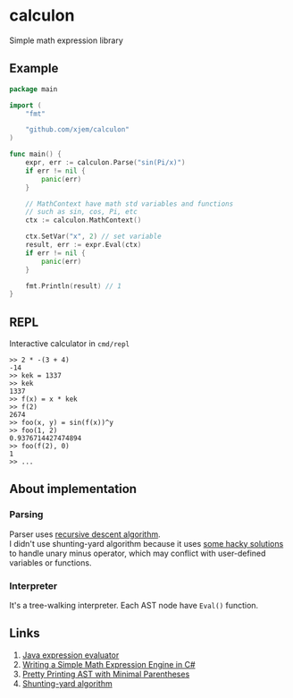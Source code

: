 # calculon

Simple math expression library

## Example

```go
package main

import (
	"fmt"

	"github.com/xjem/calculon"
)

func main() {
	expr, err := calculon.Parse("sin(Pi/x)")
	if err != nil {
		panic(err)
	}

	// MathContext have math std variables and functions
	// such as sin, cos, Pi, etc
	ctx := calculon.MathContext()

	ctx.SetVar("x", 2) // set variable
	result, err := expr.Eval(ctx)
	if err != nil {
		panic(err)
	}

	fmt.Println(result) // 1
}

```

## REPL

Interactive calculator in ```cmd/repl```

```
>> 2 * -(3 + 4)
-14
>> kek = 1337
>> kek
1337
>> f(x) = x * kek
>> f(2)
2674
>> foo(x, y) = sin(f(x))^y
>> foo(1, 2)
0.9376714427474894
>> foo(f(2), 0)
1
>> ...
```

## About implementation

### Parsing
Parser uses [recursive descent algorithm](https://en.wikipedia.org/wiki/Recursive_descent_parser).\
I didn't use shunting-yard algorithm because it uses [some hacky solutions](https://stackoverflow.com/a/17132657) to handle unary minus operator, which may conflict with user-defined variables or functions.

### Interpreter
It's a tree-walking interpreter.
Each AST node have ```Eval()``` function.

## Links
1. [Java expression evaluator](https://stackoverflow.com/a/26227947)
2. [Writing a Simple Math Expression Engine in C#](https://medium.com/@toptensoftware/writing-a-simple-math-expression-engine-in-c-d414de18d4ce)
3. [Pretty Printing AST with Minimal Parentheses](https://stackoverflow.com/questions/13708837/pretty-printing-ast-with-minimal-parentheses)
4. [Shunting-yard algorithm](https://rosettacode.org/wiki/Parsing/Shunting-yard_algorithm#Go)
